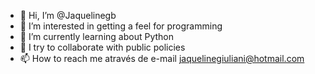 - 👋 Hi, I’m @Jaquelinegb
- 👀 I’m interested in getting a feel for programming
- 🌱 I’m currently learning  about Python
- 💞️ I try to collaborate with public policies
- 📫 How to reach me através de e-mail jaquelinegiuliani@hotmail.com

<!---
Jaquelinegb/Jaquelinegb is a ✨ special ✨ repository because its `README.md` (this file) appears on your GitHub profile.
You can click the Preview link to take a look at your changes.
--->
